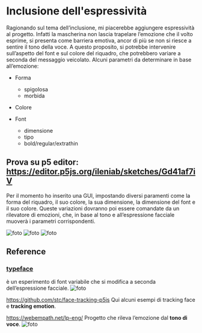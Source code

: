 # Inclusione dell'espressività
Ragionando sul tema dell’inclusione, mi piacerebbe aggiungere espressività al progetto. Infatti la mascherina non lascia trapelare l’emozione che il volto esprime, si presenta come barriera emotiva, ancor di più se non si riesce a sentire il tono della voce. A questo proposito, si potrebbe intervenire sull’aspetto del font e sul colore del riquadro, che potrebbero variare a seconda del messaggio veicolato.
Alcuni parametri da determinare in base all’emozione:

*	Forma 
    * spigolosa
    * morbida 
    
* Colore

* Font 
  * dimensione
  * tipo
  * bold/regular/extrathin

## Prova su p5 editor: https://editor.p5js.org/ileniab/sketches/Gd41af7iV
Per il momento ho inserito una GUI, impostando diversi paramenti come la forma del riquadro, il suo colore, la sua dimensione, la dimensione del font e il suo colore.
Queste variazioni dovranno poi essere comandate da un rilevatore di emozioni, che, in base al tono e all’espressione facciale muoverà i parametri corrispondenti.


![foto](https://github.com/ileniab/archive/blob/master/ileniab/INVISIBLE/5.Prove_algoritmi/GUI_FaceApi_Video_Landmarks_%2B_P5speech/emozioni_1.png)
![foto](https://github.com/ileniab/archive/blob/master/ileniab/INVISIBLE/5.Prove_algoritmi/GUI_FaceApi_Video_Landmarks_%2B_P5speech/emozioni_2.png)
![foto](https://github.com/ileniab/archive/blob/master/ileniab/INVISIBLE/5.Prove_algoritmi/GUI_FaceApi_Video_Landmarks_%2B_P5speech/emozioni_3.png)


## Reference
### [typeface](https://www.yourtypeface.com/)
è un esperimento di font variabile che si modifica a seconda dell’espressione facciale.
![foto](https://www.slanted.de/wp-content/uploads/2020/04/2020-03-23_5e78b4e3bf7fd_YTF_1.jpg)

https://github.com/stc/face-tracking-p5js
Qui alcuni esempi di tracking face e **tracking emotion**.


https://webempath.net/lp-eng/
Progetto che rileva l’emozione dal **tono di voce**.
![foto](https://webempath.net/lp-eng/img/new_main.png)
